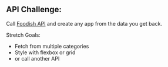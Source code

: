 ## API Challenge: 
Call [Foodish API](https://foodish-api.herokuapp.com/) and create any app from the data you get back.

Stretch Goals:
* Fetch from multiple categories
* Style with flexbox or grid
* or call another API